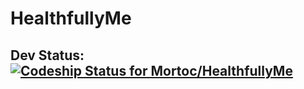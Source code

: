 HealthfullyMe
=============
Dev Status:     [ ![Codeship Status for Mortoc/HealthfullyMe](https://www.codeship.io/projects/b7b6c8b0-6d85-0130-2c1c-22000a1e9ab1/status?branch=master)](https://www.codeship.io/projects/1896)
---------------------------------------------------------------------------------------------------------------------------------------------------------------------------------------------